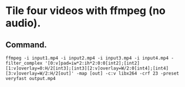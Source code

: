 # Tile four videos with ffmpeg (no audio).

## Command.
```
ffmpeg -i input1.mp4 -i input2.mp4 -i input3.mp4 -i input4.mp4 -filter_complex '[0:v]pad=iw*2:ih*2:0:0[int2];[int2][1:v]overlay=0:H/2[int3];[int3][2:v]overlay=W/2:0[int4];[int4][3:v]overlay=W/2:H/2[out]' -map [out] -c:v libx264 -crf 23 -preset veryfast output.mp4
```
